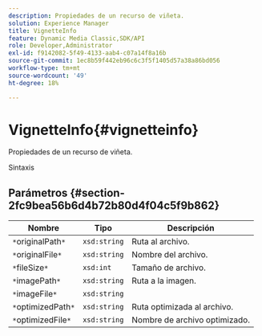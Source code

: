 ```yaml
---
description: Propiedades de un recurso de viñeta.
solution: Experience Manager
title: VignetteInfo
feature: Dynamic Media Classic,SDK/API
role: Developer,Administrator
exl-id: f9142082-5f49-4133-aab4-c07a14f8a16b
source-git-commit: 1ec8b59f442eb96c6c3f5f1405d57a38a86bd056
workflow-type: tm+mt
source-wordcount: '49'
ht-degree: 18%

---
```


# VignetteInfo{#vignetteinfo}

Propiedades de un recurso de viñeta.

Sintaxis

## Parámetros {#section-2fc9bea56b6d4b72b80d4f04c5f9b862}

| Nombre | Tipo | Descripción |
|---|---|---|
| `*`originalPath`*` | `xsd:string` | Ruta al archivo. |
| `*`originalFile`*` | `xsd:string` | Nombre del archivo. |
| `*`fileSize`*` | `xsd:int` | Tamaño de archivo. |
| `*`imagePath`*` | `xsd:string` | Ruta a la imagen. |
| `*`imageFile`*` | `xsd:string` |  |
| `*`optimizedPath`*` | `xsd:string` | Ruta optimizada al archivo. |
| `*`optimizedFile`*` | `xsd:string` | Nombre de archivo optimizado. |
